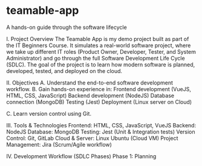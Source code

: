 # teamable-app
A hands-on guide through the software lifecycle

I. Project Overview
The Teamable App is my demo project built as part of the IT Beginners Course. It simulates a real-world software project, where we take up different IT roles (Product Owner, Developer, Tester, and System Administrator) and go through the full Software Development Life Cycle (SDLC).
The goal of the project is to learn how modern software is planned, developed, tested, and deployed on the cloud.

II. Objectives
A. Understand the end-to-end software development workflow.
B. Gain hands-on experience in:
Frontend development (VueJS, HTML, CSS, JavaScript)
Backend development (NodeJS)
Database connection (MongoDB)
Testing (Jest)
Deployment (Linux server on Cloud)

C. Learn version control using Git.

III. Tools & Technologies
Frontend: HTML, CSS, JavaScript, VueJS
Backend: NodeJS
Database: MongoDB
Testing: Jest (Unit & Integration tests)
Version Control: Git, GitLab
Cloud & Server: Linux Ubuntu (Cloud VM)
Project Management: Jira (Scrum/Agile workflow)

IV. Development Workflow (SDLC Phases)
Phase 1: Planning
